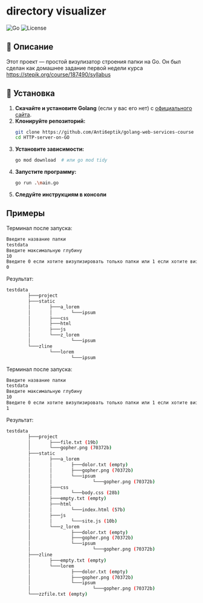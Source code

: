 # directory visualizer

![Go](https://img.shields.io/badge/Go-1.21-blue)
![License](https://img.shields.io/badge/License-MIT-green)

## 📌 Описание

Этот проект — простой визулизатор строения папки на Go. Он был сделан как домашнее задание первой недели курса https://stepik.org/course/187490/syllabus

## 🚀 Установка

1. **Скачайте и установите Golang** (если у вас его нет) с [официального сайта](https://go.dev/).
2. **Клонируйте репозиторий:**  
   ```sh
   git clone https://github.com/Anti6eptik/golang-web-services-course
   cd HTTP-server-on-GO
   ```
3. **Установите зависимости:**  
   ```sh
   go mod download  # или go mod tidy
   ```
4. **Запустите программу:**  
   ```sh
   go run .\main.go
   ```
5. **Следуйте инструкциям в консоли**
   
## Примеры
Терминал после запуска:
```sh
Введите название папки
testdata
Введите максимальную глубину
10
Введите 0 если хотите визулизировать только папки или 1 если хотите визуализировать папки и файлы
0
```
Результат:
```sh
testdata
        ├───project
        ├───static
        │       ├───a_lorem
        │       │       └───ipsum
        │       ├───css
        │       ├───html
        │       ├───js
        │       └───z_lorem
        │               └───ipsum
        └───zline
                └───lorem
                        └───ipsum
```

Терминал после запуска:
```sh
Введите название папки
testdata
Введите максимальную глубину
10
Введите 0 если хотите визулизировать только папки или 1 если хотите визуализировать папки и файлы
1
```
Результат:
```sh
testdata
        ├───project
        │       ├───file.txt (19b)
        │       └───gopher.png (70372b)
        ├───static
        │       ├───a_lorem
        │       │       ├───dolor.txt (empty)
        │       │       ├───gopher.png (70372b)
        │       │       └───ipsum
        │       │               └───gopher.png (70372b)
        │       ├───css
        │       │       └───body.css (28b)
        │       ├───empty.txt (empty)
        │       ├───html
        │       │       └───index.html (57b)
        │       ├───js
        │       │       └───site.js (10b)
        │       └───z_lorem
        │               ├───dolor.txt (empty)
        │               ├───gopher.png (70372b)
        │               └───ipsum
        │                       └───gopher.png (70372b)
        ├───zline
        │       ├───empty.txt (empty)
        │       └───lorem
        │               ├───dolor.txt (empty)
        │               ├───gopher.png (70372b)
        │               └───ipsum
        │                       └───gopher.png (70372b)
        └───zzfile.txt (empty)
```
